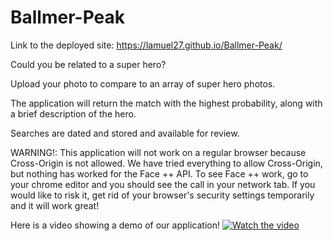 # Ballmer-Peak

Link to the deployed site:
https://lamuel27.github.io/Ballmer-Peak/

Could you be related to a super hero? 

Upload your photo to compare to an array of super hero photos.  

The application will return the match with the highest probability, along with a brief description of the hero.  

Searches are dated and stored and available for review.

WARNING!: This application will not work on a regular browser because Cross-Origin is not allowed.  We have tried everything to allow Cross-Origin, but nothing has worked for the Face ++ API. To see Face ++ work, go to your chrome editor and you should see the call in your network tab.
If you would like to risk it, get rid of your browser's security settings temporarily and it will work great! 

Here is a video showing a demo of our application!
[![Watch the video](https://i.ytimg.com/vi/RcNS0VhQgy0/maxresdefault.jpg)](https://youtu.be/RIgoybhuK30)
